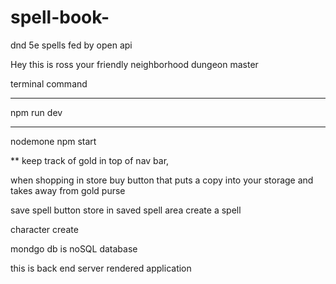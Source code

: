 # spell-book-

dnd 5e spells fed by open api

Hey this is ross your friendly neighborhood dungeon master

terminal command 
_______________
npm run dev
______________
nodemone npm start 

 ** keep track of gold in top of nav bar,

when shopping in store buy button that puts a copy into your storage and takes away from gold purse 

save spell button store in saved spell area 
create a spell 

character create 

mondgo db is noSQL database

this is back end server rendered application 